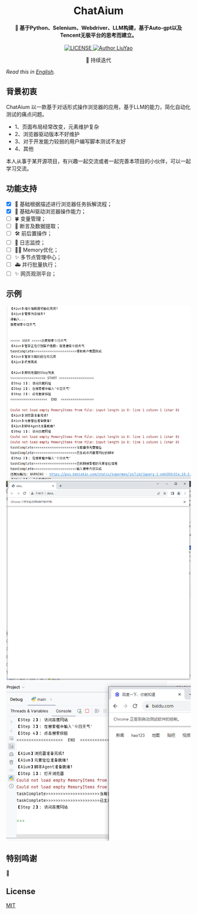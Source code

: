 <h1 align="center">
 ChatAium
</h1>
<div align="center">
  <strong>
    📝 基于Python、Selenium、Webdriver、LLM构建，基于Auto-gpt以及Tencent无极平台的思考而建立。
  </strong>
</div>

<br>
<div align="center">
  <a href="">
    <img src="" alt="LICENSE">
  </a>
  <a href="https://ai.nanqiaoshichuang.com?utm_source=github.com">
    <img src="" alt="Author LiuYao">
  </a>
</div>
<p align="center">
    👋 持续迭代
</p>

*Read this in [English](README_en.md).*


## 背景初衷
ChatAium 以一款基于对话形式操作浏览器的应用，基于LLM的能力，简化自动化测试的痛点问题。
<br>
* 1、页面布局经常改变，元素维护复杂
* 2、浏览器驱动版本不好维护
* 3、对于开发能力较弱的用户编写脚本测试不友好
* 4、其他

本人从事于某开源项目，有兴趣一起交流或者一起完善本项目的小伙伴，可以一起学习交流。

## 功能支持

- [x] 🎉 基础根据描述进行浏览器任务拆解流程；
- [x] 🎉 基础AI驱动浏览器操作能力；
- [ ] 🍀 变量管理；
- [ ] 📝 断言及数据提取；
- [ ] 🛠 前后置操作；
- [ ] 🏁 日志监控；
- [ ] 💃🏻 Memory优化；
- [ ] ✨ 多节点管理中心；
- [ ] 🚑 并行批量执行；
- [ ] ✨ 网页观测平台；

## 示例
<img src="docs/preview.jpg">
<img src="docs/imgs/view01.jpg">
<img src="docs/imgs/view02.jpg">

## 特别鸣谢

 🙌




## License

[MIT](http://opensource.org/licenses/MIT)


